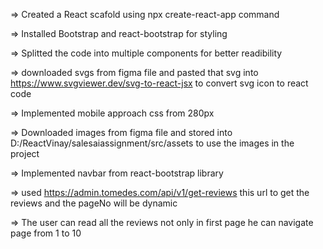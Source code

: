 => Created a React scafold using npx create-react-app command

=> Installed Bootstrap and react-bootstrap for styling

=> Splitted the code into multiple components for better readibility

=> downloaded svgs from figma file and pasted that svg into https://www.svgviewer.dev/svg-to-react-jsx to convert svg icon to react code

=> Implemented mobile approach css from 280px

=> Downloaded images from figma file and stored into D:/ReactVinay/salesaiassignment/src/assets to use the images in the project

=> Implemented navbar from react-bootstrap library

=> used https://admin.tomedes.com/api/v1/get-reviews this url to get the reviews and the pageNo will be dynamic

=> The user can read all the reviews not only in first page he can navigate page from 1 to 10
